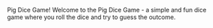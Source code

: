 Pig Dice Game!
Welcome to the Pig Dice Game - a simple and fun dice game where you roll the dice and try to guess the outcome.
